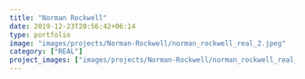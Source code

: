 ```yaml
---
title: "Norman Rockwell"
date: 2019-12-23T20:56:42+06:14
type: portfolio
image: "images/projects/Norman-Rockwell/norman_rockwell_real_2.jpeg"
category: ["REAL"]
project_images: ["images/projects/Norman-Rockwell/norman_rockwell_real_2.jpeg"]
---
```

